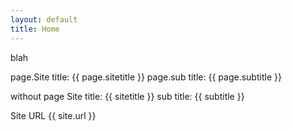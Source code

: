 ```yaml
---
layout: default
title: Home
---
```


blah

page.Site title: {{ page.sitetitle }}
page.sub title: {{ page.subtitle }}

without page
Site title: {{ sitetitle }}
sub title: {{ subtitle }}

Site URL {{ site.url }}
